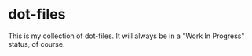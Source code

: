 # dot-files

This is my collection of dot-files.
It will always be in a "Work In Progress" status, of course.
